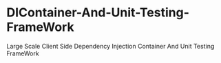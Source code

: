 DIContainer-And-Unit-Testing-FrameWork
======================================

Large Scale Client Side Dependency Injection Container And Unit Testing FrameWork
